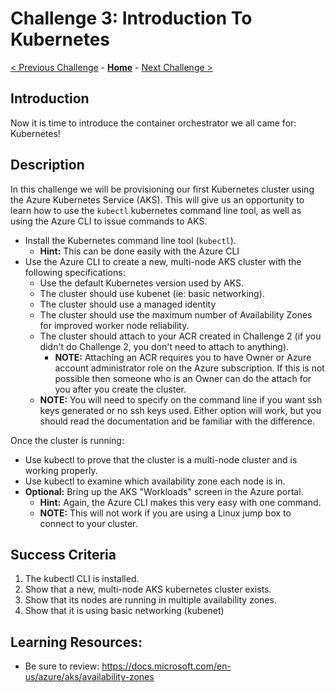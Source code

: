 # Challenge 3: Introduction To Kubernetes

[< Previous Challenge](./02-acr.md) - **[Home](../README.md)** - [Next Challenge >](./04-k8sdeployment.md)

## Introduction

Now it is time to introduce the container orchestrator we all came for: Kubernetes!

## Description

In this challenge we will be provisioning our first Kubernetes cluster using the Azure Kubernetes Service (AKS). This will give us an opportunity to learn how to use the `kubectl` kubernetes command line tool, as well as using the Azure CLI to issue commands to AKS.

- Install the Kubernetes command line tool (`kubectl`).
	- **Hint:** This can be done easily with the Azure CLI
- Use the Azure CLI to create a new, multi-node AKS cluster with the following specifications:
	- Use the default Kubernetes version used by AKS.
	- The cluster should use kubenet (ie: basic networking).  
	- The cluster should use a managed identity
	- The cluster should use the maximum number of Availability Zones for improved worker node reliability.
	- The cluster should attach to your ACR created in Challenge 2 (if you didn't do Challenge 2, you don't need to attach to anything).
      - **NOTE:** Attaching an ACR requires you to have Owner or Azure account administrator role on the Azure subscription. If this is not possible then someone who is an Owner can do the attach for you after you create the cluster.
    - **NOTE:** You will need to specify on the command line if you want ssh keys generated or no ssh keys used. Either option will work, but you should read the documentation and be familiar with the difference.

Once the cluster is running:
- Use kubectl to prove that the cluster is a multi-node cluster and is working properly.
- Use kubectl to examine which availability zone each node is in.  
- **Optional:** Bring up the AKS "Workloads" screen in the Azure portal.
	- **Hint:** Again, the Azure CLI makes this very easy with one command.
	- **NOTE:** This will not work if you are using a Linux jump box to connect to your cluster.

## Success Criteria

1. The kubectl CLI is installed.
1. Show that a new, multi-node AKS kubernetes cluster exists.
1. Show that its nodes are running in multiple availability zones.
1. Show that it is using basic networking (kubenet)

## Learning Resources:
- Be sure to review:  https://docs.microsoft.com/en-us/azure/aks/availability-zones